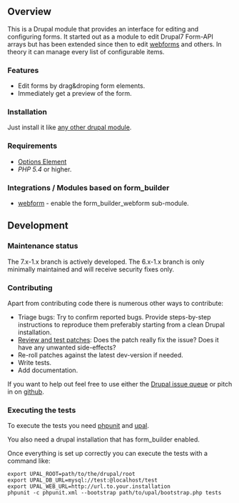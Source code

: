 ## Overview

This is a Drupal module that provides an interface for editing and configuring forms. It started out as a module to edit Drupal7 Form-API arrays but has been extended since then to edit [webforms](https://www.drupal.org/project/webform) and others. In theory it can manage every list of configurable items.

### Features

* Edit forms by drag&droping form elements.
* Immediately get a preview of the form.

### Installation

Just install it like [any other drupal module](https://www.drupal.org/documentation/install/modules-themes/modules-7).

### Requirements

* [Options Element](https://www.drupal.org/project/options_element)
* _PHP 5.4_ or higher.

### Integrations / Modules based on form_builder

* [webform](https://www.drupal.org/project/webform) - enable the form_builder_webform sub-module.


## Development

### Maintenance status

The 7.x-1.x branch is actively developed. The 6.x-1.x branch is only minimally maintained and will receive security fixes only.

### Contributing

Apart from contributing code there is numerous other ways to contribute:

* Triage bugs: Try to confirm reported bugs. Provide steps-by-step instructions to reproduce them preferably starting from a clean Drupal installation.
* [Review and test patches](https://www.drupal.org/patch/review): Does the patch really fix the issue? Does it have any unwanted side-effects?
* Re-roll patches against the latest dev-version if needed.
* Write tests.
* Add documentation.

If you want to help out feel free to use either the [Drupal issue queue](https://www.drupal.org/project/issues/form_builder) or pitch in on [github](https://github.com/torotil/form_builder).

### Executing the tests

To execute the tests you need [phpunit](https://phpunit.de) and [upal](https://github.com/torotil/upal).

You also need a drupal installation that has form_builder enabled.

Once everything is set up correctly you can execute the tests with a command like:

    export UPAL_ROOT=path/to/the/drupal/root
    export UPAL_DB_URL=mysql://test:@localhost/test
    export UPAL_WEB_URL=http://url.to.your.installation
    phpunit -c phpunit.xml --bootstrap path/to/upal/bootstrap.php tests
